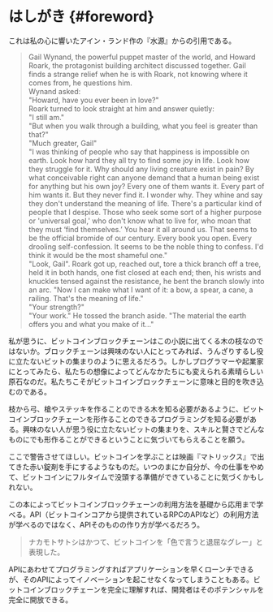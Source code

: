 # はしがき {#foreword}

これは私の心に響いたアイン・ランド作の『水源』からの引用である。

> Gail Wynand, the powerful puppet master of the world, and Howard Roark, the protagonist building architect discussed together. Gail finds a strange relief when he is with Roark, not knowing where it comes from, he questions him.  
> Wynand asked:  
> "Howard, have you ever been in love?"  
> Roark turned to look straight at him and answer quietly:  
> "I still am."  
> "But when you walk through a building, what you feel is greater than that?"  
> "Much greater, Gail"  
> "I was thinking of people who say that happiness is impossible on earth. Look how hard they all try to find some joy in life. Look how they struggle for it. Why should any living creature exist in pain? By what conceivable right can anyone demand that a human being exist for anything but his own joy? Every one of them wants it. Every part of him wants it. But they never find it. I wonder why. They whine and say they don't understand the meaning of life. There's a particular kind of people that I despise. Those who seek some sort of a higher purpose or 'universal goal,' who don't know what to live for, who moan that they must ‘find themselves.’ You hear it all around us. That seems to be the official bromide of our century. Every book you open. Every drooling self-confession. It seems to be the noble thing to confess. I'd think it would be the most shameful one."  
> "Look, Gail". Roark got up, reached out, tore a thick branch off a tree, held it in both hands, one fist closed at each end; then, his wrists and knuckles tensed against the resistance, he bent the branch slowly into an arc. "Now I can make what I want of it: a bow, a spear, a cane, a railing. That's the meaning of life."  
> "Your strength?"  
> "Your work." He tossed the branch aside. "The material the earth offers you and what you make of it..."

私が思うに、ビットコインブロックチェーンはこの小説に出てくる木の枝なのではないか。ブロックチェーンは興味のない人にとってみれば、うんざりするし役に立たないビットの集まりのように思えるだろう。しかしプログラマーや起業家にとってみたら、私たちの想像によってどんなかたちにも変えられる素晴らしい原石なのだ。私たちこそがビットコインブロックチェーンに意味と目的を吹き込むのである。

枝から弓、槍やステッキを作ることのできる木を知る必要があるように、ビットコインブロックチェーンを形作ることのできるプログラミングを知る必要がある。興味のない人が思う役に立たないビットの集まりを、スキルと賢さでどんなものにでも形作ることができるということに気づいてもらえることを願う。

ここで警告させてほしい。ビットコインを学ぶことは映画『マトリックス』で出てきた赤い錠剤を手にするようなものだ。いつのまにか自分が、今の仕事をやめて、ビットコインにフルタイムで没頭する準備ができていることに気づくかもしれない。

この本によってビットコインブロックチェーンの利用方法を基礎から応用まで学べる。API（ビットコインコアから提供されているRPCのAPIなど）の利用方法が学べるのではなく、APIそのものの作り方が学べるだろう。

> ナカモトサトシはかつて、ビットコインを「色で言うと退屈なグレー」と表現した。

APIにあわせてプログラミングすればアプリケーションを早くローンチできるが、そのAPIによってイノベーションを起こせなくなってしまうこともある。ビットコインブロックチェーンを完全に理解すれば、開発者はそのポテンシャルを完全に開放できる。

